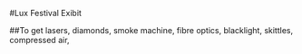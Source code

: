#Lux Festival Exibit

##To get
lasers,
diamonds,
smoke machine,
fibre optics,
blacklight,
skittles,
compressed air,